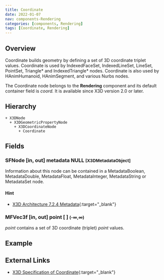 ```yaml
---
title: Coordinate
date: 2022-01-07
nav: components-Rendering
categories: [components, Rendering]
tags: [Coordinate, Rendering]
---
```

<style>
.post h3 {
  word-spacing: 0.2em;
}
</style>

## Overview

Coordinate builds geometry by defining a set of 3D coordinate triplet values. Coordinate is used by IndexedFaceSet, IndexedLineSet, LineSet, PointSet, Triangle\* and IndexedTriangle\* nodes. Coordinate is also used by HAnimHumanoid, HAnimSegment, and various Nurbs nodes.

The Coordinate node belongs to the **Rendering** component and its default container field is *coord.* It is available since X3D version 2.0 or later.

## Hierarchy

```
+ X3DNode
  + X3DGeometricPropertyNode
    + X3DCoordinateNode
      + Coordinate
```

## Fields

### SFNode [in, out] **metadata** NULL <small>[X3DMetadataObject]</small>

Information about this node can be contained in a MetadataBoolean, MetadataDouble, MetadataFloat, MetadataInteger, MetadataString or MetadataSet node.

#### Hint

- [X3D Architecture 7.2.4 Metadata](https://www.web3d.org/specifications/X3Dv4Draft/ISO-IEC19775-1v4-CD1/Part01/components/core.html#Metadata){:target="_blank"}

### MFVec3f [in, out] **point** [ ] <small>(-∞,∞)</small>

*point* contains a set of 3D coordinate (triplet) *point* values.

## Example

<x3d-canvas src="https://create3000.github.io/media/examples/Rendering/Coordinate/Coordinate.x3d" update="auto"></x3d-canvas>

## External Links

- [X3D Specification of Coordinate](https://www.web3d.org/documents/specifications/19775-1/V4.0/Part01/components/rendering.html#Coordinate){:target="_blank"}
